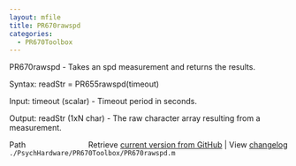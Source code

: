 ```yaml
---
layout: mfile
title: PR670rawspd
categories:
  - PR670Toolbox
---
```


PR670rawspd \- Takes an spd measurement and returns the results.

Syntax:
readStr = PR655rawspd\(timeout\)

Input:
timeout \(scalar\) \- Timeout period in seconds.

Output:
readStr \(1xN char\) \- The raw character array resulting from a
    measurement.


<div class="code_header" style="text-align:right;">
  <span style="float:left;">Path&nbsp;&nbsp;</span> <span class="counter">Retrieve <a href=
  "https://raw.github.com/Psychtoolbox-3/Psychtoolbox-3/beta/./PsychHardware/PR670Toolbox/PR670rawspd.m">current version from GitHub</a> | View <a href=
  "https://github.com/Psychtoolbox-3/Psychtoolbox-3/commits/beta/./PsychHardware/PR670Toolbox/PR670rawspd.m">changelog</a></span>
</div>
<div class="code">
  <code>./PsychHardware/PR670Toolbox/PR670rawspd.m</code>
</div>
